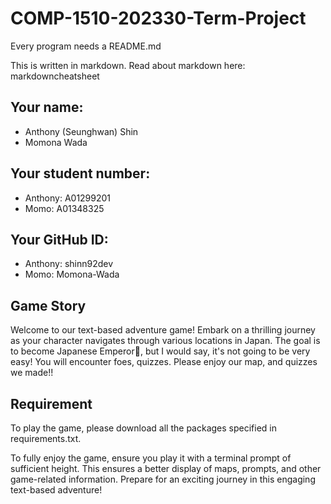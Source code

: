 # COMP-1510-202330-Term-Project

Every program needs a README.md

This is written in markdown. Read about markdown here: markdowncheatsheet

## Your name:

- Anthony (Seunghwan) Shin
- Momona Wada

## Your student number:

- Anthony: A01299201 
- Momo: A01348325

## Your GitHub ID:

- Anthony: shinn92dev 
- Momo: Momona-Wada

## Game Story

Welcome to our text-based adventure game! Embark on a thrilling journey as your character navigates through
various locations in Japan. The goal is to become Japanese Emperor🦾, but I would say, it's not going to be very easy! 
You will encounter foes, quizzes. Please enjoy our map, and quizzes we made!! 

## Requirement
To play the game, please download all the packages specified in requirements.txt.

To fully enjoy the game, ensure you play it with a terminal prompt of sufficient height. 
This ensures a better display of maps, prompts, and other game-related information. 
Prepare for an exciting journey in this engaging text-based adventure!